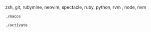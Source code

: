 zsh, git, rubymine, neovim, spectacle, ruby, python, rvm , node, nvm


```./macos```

```./activate```